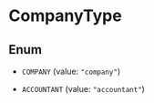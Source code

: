 

# CompanyType

## Enum


* `COMPANY` (value: `"company"`)

* `ACCOUNTANT` (value: `"accountant"`)



